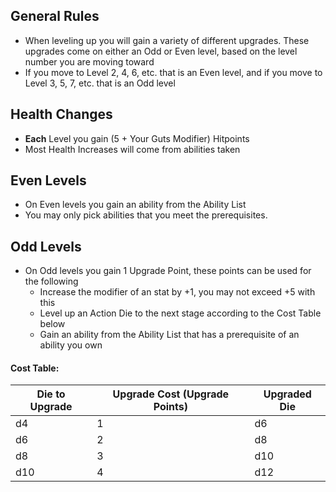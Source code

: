 ## General Rules
- When leveling up you will gain a variety of different upgrades. These upgrades come on either an Odd or Even level, based on the level number you are moving toward
- If you move to Level 2, 4, 6, etc. that is an Even level, and if you move to Level 3, 5, 7, etc. that is an Odd level
## Health Changes
- **Each** Level you gain (5 + Your Guts Modifier) Hitpoints
- Most Health Increases will come from abilities taken 
## Even Levels
- On Even levels you gain an ability from the Ability List
- You may only pick abilities that you meet the prerequisites. 
## Odd Levels
- On Odd levels you gain 1 Upgrade Point, these points can be used for the following
	- Increase the modifier of an stat by +1, you may not exceed +5 with this
	- Level up an Action Die to the next stage according to the Cost Table below
	- Gain an ability from the Ability List that has a prerequisite of an ability you own
#### Cost Table:

| Die to Upgrade | Upgrade Cost (Upgrade Points) | Upgraded Die |
| -------------- | ----------------------------- | ------------ |
| d4             | 1                             | d6           |
| d6             | 2                             | d8           |
| d8             | 3                             | d10          |
| d10            | 4                             | d12          |
